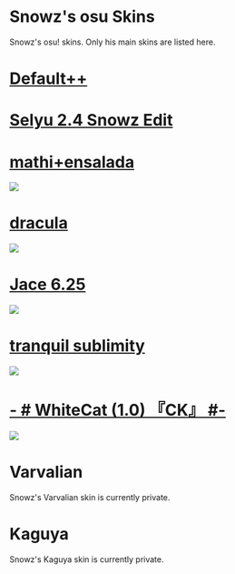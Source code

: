 # Snowz's osu Skins
Snowz's osu! skins. Only his main skins are listed here.

# [Default++](about:blank)

# [Selyu 2.4 Snowz Edit](about:blank)

# [mathi+ensalada](https://puu.sh/wvSc8.osk)
![](https://image.prntscr.com/image/cHwIiRw5QUyBg-NX5Hon1A.png)

# [dracula](https://www.dropbox.com/s/n57ci29mq0ni815/dracula_final.osk?dl=1)
![](https://skins.osuck.net/uploads/posts/2018-09/1537800520_oqggtfn.jpg)

# [Jace 6.25](https://download1497.mediafire.com/bxvt5np3jscg/wtys5r1kr1q66ww/Jace+6.25.osk)
![](https://image.prntscr.com/image/FIbXLbp2SsuDKvdMmoTgjg.png)

# [tranquil sublimity](https://download1518.mediafire.com/prft4ygwdqvg/vdpucuc2ipuurt3/tranquil+sublimity.osk)
![](https://image.prntscr.com/image/7NJgu7agTzeKjw-5XCuNUA.png)

# [-        # WhiteCat (1.0) 『CK』 #-](http://download1953.mediafire.com/p0sa9tkz7fng/6250ar1z1jq0aes/-++++++++%23+WhiteCat+%281.0%29+%E3%80%8ECK%E3%80%8F+%23-.osk)
![](https://image.prntscr.com/image/cOgs56n9SnOUjW4aKoBBrQ.png)

# Varvalian
Snowz's Varvalian skin is currently private.

# Kaguya
Snowz's Kaguya skin is currently private.
